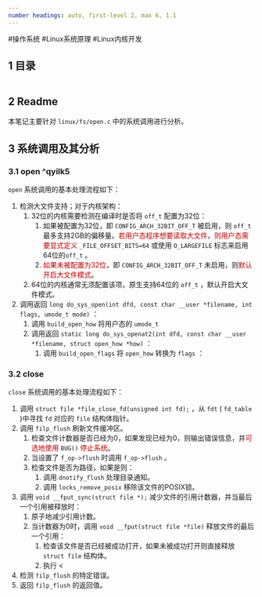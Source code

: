 ```yaml
---
number headings: auto, first-level 2, max 6, 1.1
---
```

#操作系统 #Linux系统原理 #Linux内核开发 

## 1 目录

```toc
```

## 2 Readme

本笔记主要针对 `linux/fs/open.c` 中的系统调用进行分析。

## 3 系统调用及其分析

### 3.1 open ^qyilk5

`open` 系统调用的基本处理流程如下：
1. 检测大文件支持；对于内核架构：
	1. 32位的内核需要检测在编译时是否将 `off_t` 配置为32位：
		1. 如果被配置为32位，即 `CONFIG_ARCH_32BIT_OFF_T` 被启用，则 `off_t` 最多支持2GB的偏移量。<font color="#c00000">若用户态程序想要读取大文件</font>，<font color="#c00000">则用户态需要显式定义</font> `_FILE_OFFSET_BITS=64` 或使用 `O_LARGEFILE` 标志来启用64位的`off_t` 。
		2. <font color="#c00000">如果未被配置为32位</font>，即 `CONFIG_ARCH_32BIT_OFF_T` 未启用，则<font color="#c00000">默认开启大文件模式</font>。
	2. 64位的内核通常无须配置该项，原生支持64位的 `off_t` ，默认开启大文件模式。
2. 调用返回 `long do_sys_open(int dfd, const char __user *filename, int flags, umode_t mode)` ：
	1. 调用 `build_open_how` 将用户态的 `umode_t` 
	2. 调用返回 `static long do_sys_openat2(int dfd, const char __user *filename, struct open_how *how)` ：
		1. 调用 `build_open_flags` 将 `open_how` 转换为 `flags` ：


### 3.2 close

`close` 系统调用的基本处理流程如下：
1. 调用 `struct file *file_close_fd(unsigned int fd);` ，从 `fdt` ( `fd_table` )中寻找 `fd` 对应的 `file` 结构体指针。 
2. 调用 `filp_flush` 刷新文件缓冲区。
	1. 检查文件计数器是否已经为0，如果发现已经为0，则输出错误信息，并<font color="#c00000">可选地使用</font> `BUG()` <font color="#c00000">停止系统</font>。
	2. 当设置了 `f_op->flush` 时调用 `f_op->flush` 。
	3. 检查文件是否为路径，如果是则：
		1. 调用 `dnotify_flush` 处理目录通知。
		2. 调用 `locks_remove_posix` 移除该文件的POSIX锁。
3. 调用 `void __fput_sync(struct file *);` 减少文件的引用计数器，并当最后一个引用被释放时：
	1. 原子地减少引用计数。
	2. 当计数器为0时，调用 `void __fput(struct file *file)` 释放文件的最后一个引用：
		1. 检查该文件是否已经被成功打开，如果未被成功打开则直接释放 `struct file` 结构体。
		2. 执行 <
4. 检测 `filp_flush` 的特定错误。
5. 返回 `filp_flush` 的返回值。

